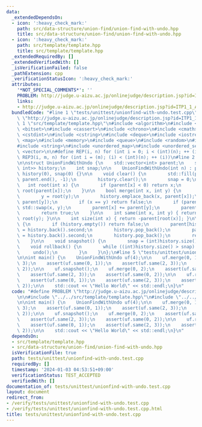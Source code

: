 ```yaml
---
data:
  _extendedDependsOn:
  - icon: ':heavy_check_mark:'
    path: src/data-structure/union-find/union-find-with-undo.hpp
    title: src/data-structure/union-find/union-find-with-undo.hpp
  - icon: ':heavy_check_mark:'
    path: src/template/template.hpp
    title: src/template/template.hpp
  _extendedRequiredBy: []
  _extendedVerifiedWith: []
  _isVerificationFailed: false
  _pathExtension: cpp
  _verificationStatusIcon: ':heavy_check_mark:'
  attributes:
    '*NOT_SPECIAL_COMMENTS*': ''
    PROBLEM: http://judge.u-aizu.ac.jp/onlinejudge/description.jsp?id=ITP1_1_A
    links:
    - http://judge.u-aizu.ac.jp/onlinejudge/description.jsp?id=ITP1_1_A
  bundledCode: "#line 1 \"tests/unittest/unionfind-with-undo.test.cpp\"\n#define PROBLEM\
    \ \"http://judge.u-aizu.ac.jp/onlinejudge/description.jsp?id=ITP1_1_A\"\n\n#line\
    \ 1 \"src/template/template.hpp\"\n#include <algorithm>\n#include <array>\n#include\
    \ <bitset>\n#include <cassert>\n#include <chrono>\n#include <cmath>\n#include\
    \ <cstdint>\n#include <cstring>\n#include <deque>\n#include <iostream>\n#include\
    \ <map>\n#include <memory>\n#include <queue>\n#include <random>\n#include <set>\n\
    #include <string>\n#include <unordered_map>\n#include <unordered_set>\n#include\
    \ <vector>\n\n#define REP(i, n) for (int i = 0; i < (int)(n); ++ (i))\n#define\
    \ REP3(i, m, n) for (int i = (m); (i) < (int)(n); ++ (i))\n#line 2 \"src/data-structure/union-find/union-find-with-undo.hpp\"\
    \n\nstruct UnionFindWithUndo {\n    std::vector<int> parent;\n    std::vector<std::pair<int,\
    \ int>> history;\n    int snap;\n\n    UnionFindWithUndo(int n) : parent(n, -1),\
    \ history(0), snap(0) {}\n\n    void clear() {\n        std::fill(parent.begin(),\
    \ parent.end(), -1);\n        history.clear();\n        snap = 0;\n    }\n\n \
    \   int root(int x) {\n        if (parent[x] < 0) return x;\n        else return\
    \ root(parent[x]);\n    }\n\n    bool merge(int x, int y) {\n        x = root(x);\n\
    \        y = root(y);\n        history.emplace_back(x, parent[x]);\n        history.emplace_back(y,\
    \ parent[y]);\n        if (x == y) return false;\n        if (parent[x] > parent[y])\
    \ std::swap(x, y);\n        parent[x] += parent[y];\n        parent[y] = x;\n\
    \        return true;\n    }\n\n    int same(int x, int y) { return root(x) ==\
    \ root(y); }\n\n    int size(int x) { return -parent[root(x)]; }\n\n    bool undo()\
    \ {\n        if (history.empty()) return false;\n        parent[history.back().first]\
    \ = history.back().second;\n        history.pop_back();\n        parent[history.back().first]\
    \ = history.back().second;\n        history.pop_back();\n        return true;\n\
    \    }\n\n    void snapshot() {\n        snap = (int)history.size();\n    }\n\n\
    \    void rollback() {\n        while ((int)history.size() > snap) {\n       \
    \     undo();\n        }\n    }\n};\n#line 5 \"tests/unittest/unionfind-with-undo.test.cpp\"\
    \n\nint main() {\n    UnionFindWithUndo uf(4);\n\n    uf.merge(0, 1);\n    uf.merge(2,\
    \ 3);\n    assert(uf.same(0, 1));\n    assert(uf.same(2, 3));\n    assert(!uf.same(0,\
    \ 2));\n\n    uf.snapshot();\n    uf.merge(0, 2);\n    assert(uf.same(0, 1));\n\
    \    assert(uf.same(2, 3));\n    assert(uf.same(0, 2));\n\n    uf.rollback();\n\
    \    assert(uf.same(0, 1));\n    assert(uf.same(2, 3));\n    assert(!uf.same(0,\
    \ 2));\n\n    std::cout << \"Hello World\" << std::endl;\n}\n"
  code: "#define PROBLEM \"http://judge.u-aizu.ac.jp/onlinejudge/description.jsp?id=ITP1_1_A\"\
    \n\n#include \"../../src/template/template.hpp\"\n#include \"../../src/data-structure/union-find/union-find-with-undo.hpp\"\
    \n\nint main() {\n    UnionFindWithUndo uf(4);\n\n    uf.merge(0, 1);\n    uf.merge(2,\
    \ 3);\n    assert(uf.same(0, 1));\n    assert(uf.same(2, 3));\n    assert(!uf.same(0,\
    \ 2));\n\n    uf.snapshot();\n    uf.merge(0, 2);\n    assert(uf.same(0, 1));\n\
    \    assert(uf.same(2, 3));\n    assert(uf.same(0, 2));\n\n    uf.rollback();\n\
    \    assert(uf.same(0, 1));\n    assert(uf.same(2, 3));\n    assert(!uf.same(0,\
    \ 2));\n\n    std::cout << \"Hello World\" << std::endl;\n}\n"
  dependsOn:
  - src/template/template.hpp
  - src/data-structure/union-find/union-find-with-undo.hpp
  isVerificationFile: true
  path: tests/unittest/unionfind-with-undo.test.cpp
  requiredBy: []
  timestamp: '2024-01-03 04:53:51+09:00'
  verificationStatus: TEST_ACCEPTED
  verifiedWith: []
documentation_of: tests/unittest/unionfind-with-undo.test.cpp
layout: document
redirect_from:
- /verify/tests/unittest/unionfind-with-undo.test.cpp
- /verify/tests/unittest/unionfind-with-undo.test.cpp.html
title: tests/unittest/unionfind-with-undo.test.cpp
---
```

